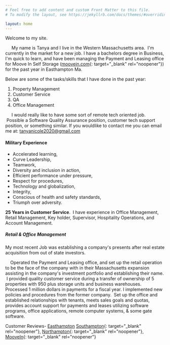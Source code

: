 ```yaml
---
# Feel free to add content and custom Front Matter to this file.
# To modify the layout, see https://jekyllrb.com/docs/themes/#overriding-theme-defaults

layout: home
---
```


Welcome to my site.

&nbsp; &nbsp; &nbsp;My name is Tanya and I live in the Western Massachusetts area. &nbsp;I'm currently in the market for a new job. I have a bachelors degree in Business, I'm quick to learn, and have been managing the Payment and Leasing office for Moove In Self Storage ([moovein.com](http://mooving.com/){: target="_blank" rel="noopener"}) for the past year in Easthampton Ma.

Below are some of the tasks/skills that I have done in the past year:

1. Property Management
2. Customer Service
3. QA
4. Office Management

&nbsp; &nbsp; &nbsp;I would really like to have some sort of remote tech oriented job. &nbsp;Possible a Software Quality Assurance position, customer tech support position, or something similar. If you wouldlike to contact me you can email me at:&nbsp;[tanyanicole2020@gmail.com](mailto:tanyanicole2020@gmail.com)

#### Military Experience

* Accelerated learning,
* Curve Leadership,
* Teamwork,
* Diversity and inclusion in action,
* Efficient performance under pressure,
* Respect for procedures,
* Technology and globalization,
* Integrity,
* Conscious of health and safety standards,
* Triumph over adversity.

**25 Years in Customer Service**. &nbsp;I have experience in Office Management, Retail Management, Key holder, Supervisor, Hospitality Operations, and Account Management.&nbsp;

##### Retail & Office Management

My most recent Job was establishing a company's presents after real estate acquisition from out of state investors.

&nbsp; &nbsp; Operated the Payment and Leasing office, and set up the retail operation to be the face of the company with in their Massachusetts expansion assisting in the company's investment portfolio and establishing their name. &nbsp;I provided quality customer service during a transfer of ownership of 5 properties with 950 plus storage units and business warehouses. Processed 1 million dollars in payments for a fiscal year. I implemented new policies and procedures from the former company. &nbsp;Set up the office and established relationships with tenants, meets sales goals and quotas, provides account support for payments and leases utilizing software programs, office applications, remote computer systems, & some gate software. &nbsp;

Customer Reviews- [Easthampton](https://www.google.com/search?client=safari&amp;rls=en&amp;tbm=lcl&amp;ei=9LN0X539JdewytMP3J2GQA&amp;q=Moove+In+self+Storage+southampton+Ma+Google+Reviews&amp;oq=Moove+In+self+Storage+southampton+Ma+Google+Reviews&amp;gs_l=psy-ab.3...45960.48506.0.48741.15.15.0.0.0.0.103.1056.14j1.15.0....0...1c.1.64.psy-ab..1.10.728...33i10k1j0i333k1.0.Direuyvf_-0#lrd=0x89e6d8bcf7c9eee1:0x1ffb0cea4dafae35,1,,,&amp;rlfi=hd:;si:2304449834795380277,l,CjNNb292ZSBJbiBzZWxmIFN0b3JhZ2Ugc291dGhhbXB0b24gTWEgR29vZ2xlIFJldmlld3MiBTgBiAEBWlsKJG1vb3ZlIGluIHNlbGYgc3RvcmFnZSBnb29nbGUgcmV2aWV3cyIzbW9vdmUgaW4gc2VsZiBzdG9yYWdlIHNvdXRoYW1wdG9uIG1hIGdvb2dsZSByZXZpZXdz;mv:[[42.2933843,-72.6557797],[42.2495425,-72.7004233]])&nbsp;[Southampton](https://www.google.com/search?client=safari&amp;rls=en&amp;tbm=lcl&amp;ei=9LN0X539JdewytMP3J2GQA&amp;q=Moove+In+self+Storage+southampton+Ma+Google+Reviews&amp;oq=Moove+In+self+Storage+southampton+Ma+Google+Reviews&amp;gs_l=psy-ab.3...45960.48506.0.48741.15.15.0.0.0.0.103.1056.14j1.15.0....0...1c.1.64.psy-ab..1.10.728...33i10k1j0i333k1.0.Direuyvf_-0#lrd=0x89e6d8bb52e6d7a7:0x3baa1da9d45d0e24,1,,,&amp;rlfi=hd:;si:4299281409528106532,l,CjNNb292ZSBJbiBzZWxmIFN0b3JhZ2Ugc291dGhhbXB0b24gTWEgR29vZ2xlIFJldmlld3MiBTgBiAEBWlsKJG1vb3ZlIGluIHNlbGYgc3RvcmFnZSBnb29nbGUgcmV2aWV3cyIzbW9vdmUgaW4gc2VsZiBzdG9yYWdlIHNvdXRoYW1wdG9uIG1hIGdvb2dsZSByZXZpZXdzmgEkQ2hkRFNVaE5NRzluUzBWSlEwRm5TVVJSTlc4MlJWOTNSUkFC;mv:[[42.2933843,-72.6557797],[42.2495425,-72.7004233]]){: target="_blank" rel="noopener"},&nbsp;[Northampton](https://www.google.com/search?client=safari&amp;rls=en&amp;tbm=lcl&amp;ei=9LN0X539JdewytMP3J2GQA&amp;q=Moove+In+self+Storage+southampton+Ma+Google+Reviews&amp;oq=Moove+In+self+Storage+southampton+Ma+Google+Reviews&amp;gs_l=psy-ab.3...45960.48506.0.48741.15.15.0.0.0.0.103.1056.14j1.15.0....0...1c.1.64.psy-ab..1.10.728...33i10k1j0i333k1.0.Direuyvf_-0#lrd=0x89e6d9b45096e315:0x6bbdb4b88383688,1,,,&amp;rlfi=hd:;si:485222502326875784,l,CjNNb292ZSBJbiBzZWxmIFN0b3JhZ2Ugc291dGhhbXB0b24gTWEgR29vZ2xlIFJldmlld3MiBTgBiAEBWlsKJG1vb3ZlIGluIHNlbGYgc3RvcmFnZSBnb29nbGUgcmV2aWV3cyIzbW9vdmUgaW4gc2VsZiBzdG9yYWdlIHNvdXRoYW1wdG9uIG1hIGdvb2dsZSByZXZpZXdz;mv:[[42.2933843,-72.6557797],[42.2495425,-72.7004233]]){: target="_blank" rel="noopener"}, [MooveIn](https://www.moovein.com/storage/massachusetts/storage-units-easthampton/9-Coleman-Road-633){: target="_blank" rel="noopener"}&nbsp;

&nbsp;